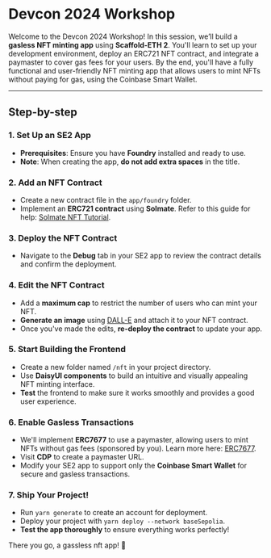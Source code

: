 # Devcon 2024 Workshop

Welcome to the Devcon 2024 Workshop! In this session, we’ll build a **gasless NFT minting app** using **Scaffold-ETH 2**. You'll learn to set up your development environment, deploy an ERC721 NFT contract, and integrate a paymaster to cover gas fees for your users. By the end, you'll have a fully functional and user-friendly NFT minting app that allows users to mint NFTs without paying for gas, using the Coinbase Smart Wallet.

---

## Step-by-step

### 1. Set Up an SE2 App

- **Prerequisites**: Ensure you have **Foundry** installed and ready to use.
- **Note**: When creating the app, **do not add extra spaces** in the title.

### 2. Add an NFT Contract

- Create a new contract file in the `app/foundry` folder.
- Implement an **ERC721 contract** using **Solmate**. Refer to this guide for help: [Solmate NFT Tutorial](https://book.getfoundry.sh/tutorials/solmate-nft).

### 3. Deploy the NFT Contract

- Navigate to the **Debug** tab in your SE2 app to review the contract details and confirm the deployment.

### 4. Edit the NFT Contract

- Add a **maximum cap** to restrict the number of users who can mint your NFT.
- **Generate an image** using [DALL-E](https://openai.com/dall-e/) and attach it to your NFT contract.
- Once you've made the edits, **re-deploy the contract** to update your app.

### 5. Start Building the Frontend

- Create a new folder named `/nft` in your project directory.
- Use **DaisyUI components** to build an intuitive and visually appealing NFT minting interface.
- **Test** the frontend to make sure it works smoothly and provides a good user experience.

### 6. Enable Gasless Transactions

- We'll implement **ERC7677** to use a paymaster, allowing users to mint NFTs without gas fees (sponsored by you). Learn more here: [ERC7677](https://www.erc7677.xyz/).
- Visit **CDP** to create a paymaster URL.
- Modify your SE2 app to support only the **Coinbase Smart Wallet** for secure and gasless transactions.

### 7. Ship Your Project!

- Run `yarn generate` to create an account for deployment.
- Deploy your project with `yarn deploy --network baseSepolia`.
- **Test the app thoroughly** to ensure everything works perfectly!

There you go, a gassless nft app! 🚀
